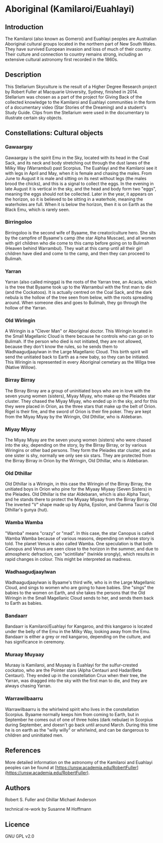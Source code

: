 # Aboriginal (Kamilaroi/Euahlayi)

## Introduction

The Kamilaroi (also known as Gomeroi) and Euahlayi peoples are Australian Aboriginal cultural groups located in the northern part of New South Wales. They have survived European invasion and loss of much of their country. Their culture and connection to country remains strong, including an extensive cultural astronomy first recorded in the 1860s.

## Description

This Stellarium Skyculture is the result of a Higher Degree Research project by Robert Fuller at Macquarie University, Sydney, finished in 2014. Stellarium was chosen as a part of the project for Giving Back of the collected knowledge to the Kamilaroi and Euahlayi communities in the form of a documentary video (Star Stories of the Dreaming) and a student's Study Guide. Clips from the Stellarium were used in the documentary to illustrate certain sky objects.

## Constellations: Cultural objects

### Gawaargay 

Gawaargay is the spirit Emu in the Sky, located with its head in the Coal Sack, and its neck and body stretching out through the dust lanes of the Milky Way (Warrambul) past Scorpius. The Euahlayi and the Kamilaroi see it with legs in April and May, when it is female and chasing the males. From June to August it is male and sitting on its nest without legs (the males brood the chicks), and this is a signal to collect the eggs. In the evening in late August it is vertical in the sky, and the head and body form two "eggs", meaning the eggs should not be collected. Later in the year, it appears on the horizon, so it is believed to be sitting in a waterhole, meaning the waterholes are full. When it is below the horizon, then it is on Earth as the Black Emu, which is rarely seen.

### Birringoloo

Birringoloo is the second wife of Byaame, the creator/culture hero. She sits by the campfire of Byaame's camp (the star Alpha Muscae), and all women with girl children who die come to this camp before going on to Bulimah (Heaven behind Warrambul). They wait at this camp until all their girl children have died and come to the camp, and then they can proceed to Bulimah.

### Yarran

Yarran (also called mingga) is the roots of the Yarran tree, an Acacia, which is the tree that Byaame took up to the Warrambul with the first man to die (and the Cockatoos). It is actually centred on the Coal Sack, and the dark nebula is the hollow of the tree seen from below, with the roots spreading around. When someone dies and goes to Bulimah, they go through the hollow of the Yarran.

### Old Wiringin

A Wiringin is a "Clever Man" or Aboriginal doctor. This Wiringin located in the Small Magellanic Cloud is there because he controls who can go on to Bulimah. If the person who died is not initiated, they are not allowed, because they don't know the rules, so he sends them to Wadhaagudjaaylwan in the Large Magellanic Cloud. This birth spirit will send the unitiated back to Earth as a new baby, so they can be initiated. This Wiringin is represented in every Aboriginal cemetary as the Wilga tree (Native Willow).

### Birray Birray

The Birray Birray are a group of uninitiated boys who are in love with the seven young women (sisters), Miyay Miyay, who make up the Pleiades star cluster. They chased the Miyay Miyay, who ended up in the sky, and for this they were placed in Orion, as the three stars that make up the belt of Orion. Rigel is their fire, and the sword of Orion is their fire poker. They are kept from the Miyay Miyay by the Wiringin, Old Dthillar, who is Aldebaran.

### Miyay Miyay

The Miyay Miyay are the seven young women (sisters) who were chased into the sky, depending on the story, by the Birray Birray, or by various Wiringins or other bad persons. They form the Pleiades star cluster, and as one sister is shy, normally we only see six stars. They are protected from the Birray Birray in Orion by the Wiringin, Old Dthillar, who is Aldebaran.

### Old Dthillar

Old Dthillar is a Wiringin, in this case the Wiringin of the Birray Birray, the unitiated boys in Orion who pine for the Miyaay Miyaay (Seven Sisters) in the Pleiades. Old Dthillar is the star Aldebaran, which is also Alpha Tauri, and he stands there to protect the Miyaay Miyaay from the Birray Birray. The inverted "V" shape made up by Alpha, Epsilon, and Gamma Tauri is Old Dthillar's gunya (hut).

### Wamba Wamba

"Wamba" means "crazy" or "mad". In this case, the star Canopus is called Wamba Wamba because of various reasons, depending on whose story is told. The planet Venus is also called Wamba. One speculation is that both Canopus and Venus are seen close to the horizon in the summer, and due to atmospheric defraction, can "scintillate" (twinkle srongly), which results in rapid changes in colour. This might be interpreted as madness.

### Wadhaagudjaaylwan

Wadhaagudjaaylwan is Byaame's third wife, who is in the Large Magellanic Cloud, and sings to women who are going to have babies. She "sings" the babies to the women on Earth, and she takes the persons that the Old Wiringin in the Small Magellanic Cloud sends to her, and sends them back to Earth as babies.

### Bandaarr

Bandaarr is Kamilaroi/Euahlayi for Kangaroo, and this kangaroo is located under the belly of the Emu in the Milky Way, looking away from the Emu. Bandaarr is either a grey or red kangaroo, depending on the culture, and has significance in ceremony.

### Muraay Muyaay

Muraay is Kamilaroi, and Muyaay is Euahlayi for the sulfur-crested cockatoo, who are the Pointer stars (Alpha Centauri and Hadar/Beta Centauri). They ended up in the constellation Crux when their tree, the Yarran, was dragged into the sky with the first man to die, and they are always chasing Yarran.

### Warrawilbaarru

Warrawilbaarru is the whirlwind spirit who lives in the constellation Scorpius. Byaame normally keeps him from coming to Earth, but in September he comes out of one of three holes (dark nebulae) in Scorpius during September, and doesn't go back until around March. During this time he is on earth as the "willy willy" or whirlwind, and can be dangerous to children and uninitiated men.

## References

More detailed information on the astronomy of the Kamilaroi and Euahlayi peoples can be found at [https://unsw.academia.edu/RobertFuller](https://unsw.academia.edu/RobertFuller).

## Authors

Robert S. Fuller and Ghillar Michael Anderson

technical re-work by Susanne M Hoffmann 

## Licence

GNU GPL v2.0
